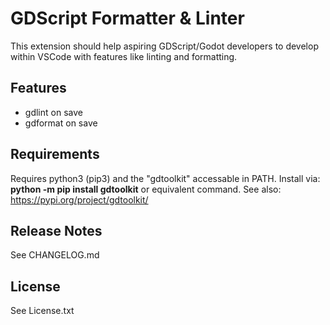 # GDScript Formatter & Linter

This extension should help aspiring GDScript/Godot developers to develop within VSCode with features like linting and formatting.

## Features

- gdlint on save
- gdformat on save

## Requirements

Requires python3 (pip3) and the "gdtoolkit" accessable in PATH.
Install via: **python -m pip install gdtoolkit** or equivalent command.
See also: https://pypi.org/project/gdtoolkit/

## Release Notes

See CHANGELOG.md

## License

See License.txt